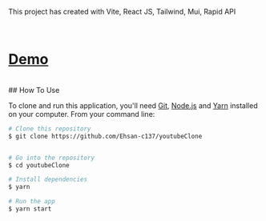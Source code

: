 This project has created with Vite, React JS, Tailwind, Mui, Rapid API

<br />
<h1><a href='https://youtube-lilac-six.vercel.app/'>Demo</a> </h1>
<br/>
## How To Use

To clone and run this application, you'll need [Git](https://git-scm.com), [Node.js](https://nodejs.org/en/download/) and [Yarn](https://classic.yarnpkg.com/lang/en/docs/install/) installed on your computer. From your command line:

```bash
# Clone this repository
$ git clone https://github.com/Ehsan-c137/youtubeClone


# Go into the repository
$ cd youtubeClone

# Install dependencies
$ yarn

# Run the app
$ yarn start
```
